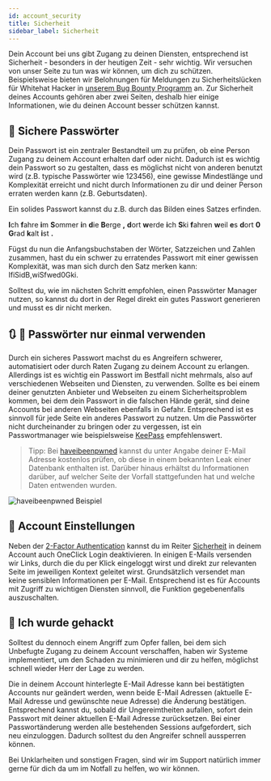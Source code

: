 ```yaml
---
id: account_security
title: Sicherheit
sidebar_label: Sicherheit
---
```


Dein Account bei uns gibt Zugang zu deinen Diensten, entsprechend ist Sicherheit - besonders in der heutigen Zeit - sehr wichtig. Wir versuchen von unser Seite zu tun was wir können, um dich zu schützen. Beispielsweise bieten wir Belohnungen für Meldungen zu Sicherheitslücken für Whitehat Hacker in [unserem Bug Bounty Programm](https://zap-hosting.com/de/sicherheit/) an.
Zur Sicherheit deines Accounts gehören aber zwei Seiten, deshalb hier einige Informationen, wie du deinen Account besser schützen kannst.

## 🔑 Sichere Passwörter

Dein Passwort ist ein zentraler Bestandteil um zu prüfen, ob eine Person Zugang zu deinem Account erhalten darf oder nicht. Dadurch ist es wichtig dein Passwort so zu gestalten, dass es möglichst nicht von anderen benutzt wird (z.B. typische Passwörter wie 123456), eine gewisse Mindestlänge und Komplexität erreicht und nicht durch Informationen zu dir und deiner Person erraten werden kann (z.B. Geburtsdaten).

Ein solides Passwort kannst du z.B. durch das Bilden eines Satzes erfinden.

**I**ch **f**ahre **i**m **S**ommer **i**n **d**ie **B**erge **,** **d**ort **w**erde **i**ch **S**ki **f**ahren **w**eil **e**s **d**ort **0** **G**rad **k**alt **i**st **.**

Fügst du nun die Anfangsbuchstaben der Wörter, Satzzeichen und Zahlen zusammen, hast du ein schwer zu erratendes Passwort mit einer gewissen Komplexität, was man sich durch den Satz merken kann:
IfiSidB,wiSfwed0Gki.

Solltest du, wie im nächsten Schritt empfohlen, einen Passwörter Manager nutzen, so kannst du dort in der Regel direkt ein gutes Passwort generieren und musst es dir nicht merken.

## 🔃 🚫 Passwörter nur einmal verwenden

Durch ein sicheres Passwort machst du es Angreifern schwerer, automatisiert oder durch Raten Zugang zu deinem Account zu erlangen. Allerdings ist es wichtig ein Passwort im Bestfall nicht mehrmals, also auf verschiedenen Webseiten und Diensten, zu verwenden. Sollte es bei einem deiner genutzten Anbieter und Webseiten zu einem Sicherheitsproblem kommen, bei dem dein Passwort in die falschen Hände gerät, sind deine Accounts bei anderen Webseiten ebenfalls in Gefahr. Entsprechend ist es sinnvoll für jede Seite ein anderes Passwort zu nutzen. Um die Passwörter nicht durcheinander zu bringen oder zu vergessen, ist ein Passwortmanager wie beispielsweise [KeePass](https://keepass.info/) empfehlenswert.

> Tipp: Bei [haveibeenpwned](https://haveibeenpwned.com/) kannst du unter Angabe deiner E-Mail Adresse kostenlos prüfen, ob diese in einem bekannten Leak einer Datenbank enthalten ist. Darüber hinaus erhältst du Informationen darüber, auf welcher Seite der Vorfall stattgefunden hat und welche Daten entwenden wurden.

![haveibeenpwned Beispiel](https://i.imgur.com/aoaxHEq.jpg)

## 🔧 Account Einstellungen

Neben der [2-Factor Authentication](/docs/de/account_2factor/) kannst du im Reiter [Sicherheit](https://zap-hosting.com/de/customer/home/security/) in deinem Account auch OneClick Login deaktivieren. In einigen E-Mails versenden wir Links, durch die du per Klick eingeloggt wirst und direkt zur relevanten Seite im jeweiligen Kontext geleitet wirst. Grundsätzlich versendet man keine sensiblen Informationen per E-Mail. Entsprechend ist es für Accounts mit Zugriff zu wichtigen Diensten sinnvoll, die Funktion gegebenenfalls auszuschalten.

## 🚨 Ich wurde gehackt

Solltest du dennoch einem Angriff zum Opfer fallen, bei dem sich Unbefugte Zugang zu deinem Account verschaffen, haben wir Systeme implementiert, um den Schaden zu minimieren und dir zu helfen, möglichst schnell wieder Herr der Lage zu werden.

Die in deinem Account hinterlegte E-Mail Adresse kann bei bestätigten Accounts nur geändert werden, wenn beide E-Mail Adressen (aktuelle E-Mail Adresse und gewünschte neue Adresse) die Änderung bestätigen. Entsprechend kannst du, sobald dir Ungereimtheiten aufallen, sofort dein Passwort mit deiner aktuellen E-Mail Adresse zurücksetzen. Bei einer Passwortänderung werden alle bestehenden Sessions aufgefordert, sich neu einzuloggen. Dadurch solltest du den Angreifer schnell aussperren können.

Bei Unklarheiten und sonstigen Fragen, sind wir im Support natürlich immer gerne für dich da um im Notfall zu helfen, wo wir können.
